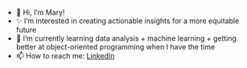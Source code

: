 - 🤍 Hi, I’m Mary!
- ✨ I’m interested in creating actionable insights for a more equitable future
- 🌱 I’m currently learning data analysis + machine learning + getting better at object-oriented programming when I have the time
- 📫 How to reach me: <a href="https://www.linkedin.com/in/mxumary/">LinkedIn</a>

<!---
mxumary/mxumary is a ✨ special ✨ repository because its `README.md` (this file) appears on your GitHub profile.
You can click the Preview link to take a look at your changes.
--->
